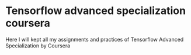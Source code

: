 # Tensorflow advanced specialization coursera
Here I will kept all my assignments and practices of Tensorflow Advanced Specialization by Coursera
